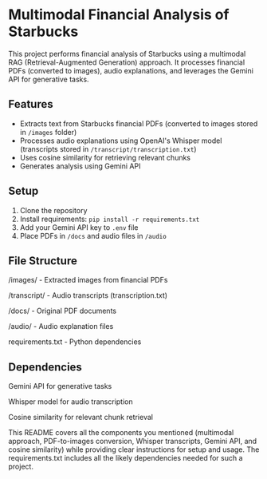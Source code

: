 # Multimodal Financial Analysis of Starbucks

This project performs financial analysis of Starbucks using a multimodal RAG (Retrieval-Augmented Generation) approach. It processes financial PDFs (converted to images), audio explanations, and leverages the Gemini API for generative tasks.

## Features
- Extracts text from Starbucks financial PDFs (converted to images stored in `/images` folder)
- Processes audio explanations using OpenAI's Whisper model (transcripts stored in `/transcript/transcription.txt`)
- Uses cosine similarity for retrieving relevant chunks
- Generates analysis using Gemini API

## Setup
1. Clone the repository
2. Install requirements: `pip install -r requirements.txt`
3. Add your Gemini API key to `.env` file
4. Place PDFs in `/docs` and audio files in `/audio`
## File Structure
/images/ - Extracted images from financial PDFs

/transcript/ - Audio transcripts (transcription.txt)

/docs/ - Original PDF documents

/audio/ - Audio explanation files

requirements.txt - Python dependencies
## Dependencies
Gemini API for generative tasks

Whisper model for audio transcription

Cosine similarity for relevant chunk retrieval


This README covers all the components you mentioned (multimodal approach, PDF-to-images conversion, Whisper transcripts, Gemini API, and cosine similarity) while providing clear instructions for setup and usage. The requirements.txt includes all the likely dependencies needed for such a project.
